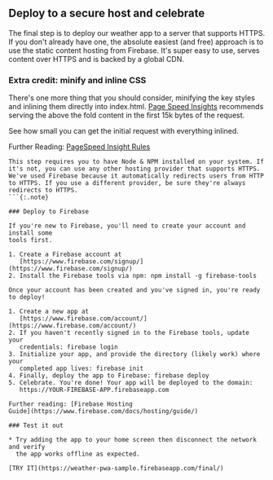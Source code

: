 ## Deploy to a secure host and celebrate

The final step is to deploy our weather app to a server that supports HTTPS. If
you don't already have one, the absolute easiest (and free) approach is to use
the static content hosting from Firebase. It's super easy to use, serves content
over HTTPS and is backed by a global CDN.

### Extra credit: minify and inline CSS

There's one more thing that you should consider, minifying the key styles and
inlining them directly into index.html. [Page Speed
Insights](https://developers.google.com/speed) recommends serving the above the
fold content in the first 15k bytes of the request.

See how small you can get the initial request with everything inlined.

Further Reading: [PageSpeed Insight
Rules](https://developers.google.com/speed/docs/insights/rules)

```
This step requires you to have Node & NPM installed on your system. If it's not, you can use any other hosting provider that supports HTTPS. We've used Firebase because it automatically redirects users from HTTP to HTTPS. If you use a different provider, be sure they're always redirects to HTTPS.
```{:.note}

### Deploy to Firebase

If you're new to Firebase, you'll need to create your account and install some
tools first.

1. Create a Firebase account at
   [https://www.firebase.com/signup/](https://www.firebase.com/signup/)
2. Install the Firebase tools via npm: npm install -g firebase-tools

Once your account has been created and you've signed in, you're ready to deploy!

1. Create a new app at
   [https://www.firebase.com/account/](https://www.firebase.com/account/)
2. If you haven't recently signed in to the Firebase tools, update your
   credentials: firebase login
3. Initialize your app, and provide the directory (likely work) where your
   completed app lives: firebase init
4. Finally, deploy the app to Firebase: firebase deploy
5. Celebrate. You're done! Your app will be deployed to the domain:
   https://YOUR-FIREBASE-APP.firebaseapp.com

Further reading: [Firebase Hosting
Guide](https://www.firebase.com/docs/hosting/guide/)

### Test it out

* Try adding the app to your home screen then disconnect the network and verify
  the app works offline as expected.

[TRY IT](https://weather-pwa-sample.firebaseapp.com/final/)
